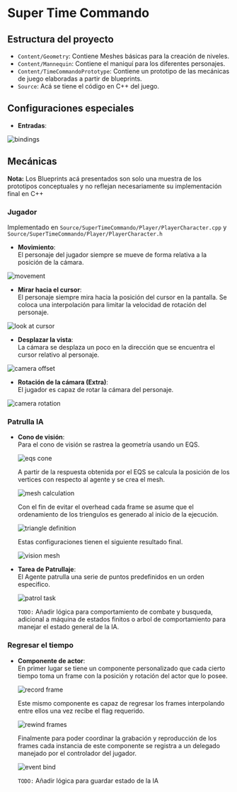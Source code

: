 # Super Time Commando

## Estructura del proyecto

- `Content/Geometry`: Contiene Meshes básicas para la creación de niveles.
- `Content/Mannequin`: Contiene el maniquí para los diferentes personajes.
- `Content/TimeCommandoPrototype`: Contiene un prototipo de las mecánicas de
  juego elaboradas a partir de blueprints.
- `Source`: Acá se tiene el código en C++ del juego.

## Configuraciones especiales

- **Entradas**:

![bindings](https://raw.githubusercontent.com/HalbardHobby/SuperTimeCommando/master/images/configs/inputs.PNG)

## Mecánicas
**Nota:** Los Blueprints acá presentados son solo una muestra de los prototipos
conceptuales y no reflejan necesariamente su implementación final en C++

### Jugador

Implementado en `Source/SuperTimeCommando/Player/PlayerCharacter.cpp` y
`Source/SuperTimeCommando/Player/PlayerCharacter.h`

- **Movimiento**:  
  El personaje del jugador siempre se mueve de forma relativa a la posición de
  la cámara.

![movement](https://raw.githubusercontent.com/HalbardHobby/SuperTimeCommando/master/images/blueprints/movement.PNG)

- **Mirar hacia el cursor**:  
  El personaje siempre mira hacia la posición del cursor en la pantalla. Se coloca
  una interpolación para limitar la velocidad de rotación del personaje.

![look at cursor](https://raw.githubusercontent.com/HalbardHobby/SuperTimeCommando/master/images/blueprints/look_at_cursor.PNG)

- **Desplazar la vista**:  
  La cámara se desplaza un poco en la dirección que se encuentra el cursor
  relativo al personaje.

![camera offset](https://raw.githubusercontent.com/HalbardHobby/SuperTimeCommando/master/images/blueprints/camera_offset.PNG)

- **Rotación de la cámara (Extra)**:  
  El jugador es capaz de rotar la cámara del personaje.

![camera rotation](https://raw.githubusercontent.com/HalbardHobby/SuperTimeCommando/master/images/blueprints/camera_rotation.PNG)

### Patrulla IA

- **Cono de visión**:  
  Para el cono de visión se rastrea la geometría usando un EQS.

  ![eqs cone](https://raw.githubusercontent.com/HalbardHobby/SuperTimeCommando/master/images/on_scene/eqs_cone.PNG)

  A partir de la respuesta obtenida por el EQS se calcula la posición de los
  vertices con respecto al agente y se crea el mesh.

  ![mesh calculation](https://raw.githubusercontent.com/HalbardHobby/SuperTimeCommando/master/images/blueprints/ai_patrol/mesh_creation.PNG)

  Con el fin de evitar el overhead cada frame se asume que el ordenamiento de
  los triengulos es generado al inicio de la ejecución.

  ![triangle definition](https://raw.githubusercontent.com/HalbardHobby/SuperTimeCommando/master/images/blueprints/ai_patrol/triangle_definition.PNG)

  Estas configuraciones tienen el siguiente resultado final.

  ![vision mesh](https://raw.githubusercontent.com/HalbardHobby/SuperTimeCommando/master/images/on_scene/vision_mesh.PNG)

- **Tarea de Patrullaje**:  
  El Agente patrulla una serie de puntos predefinidos en un orden especifico.

  ![patrol task](https://raw.githubusercontent.com/HalbardHobby/SuperTimeCommando/master/images/blueprints/ai_patrol/patrol_task.PNG)

  `TODO:` Añadir lógica para comportamiento de combate y busqueda, adicional a
  máquina de estados finitos o arbol de comportamiento para manejar el estado
  general de la IA.

### Regresar el tiempo

- **Componente de actor**:  
  En primer lugar se tiene un componente personalizado que cada cierto tiempo
  toma un frame con la posición y rotación del actor que lo posee.

  ![record frame](https://raw.githubusercontent.com/HalbardHobby/SuperTimeCommando/master/images/blueprints/rewind_time/record_frame.png)

  Este mismo componente es capaz de regresar los frames interpolando entre ellos
  una vez recibe el flag requerido.

  ![rewind frames](https://raw.githubusercontent.com/HalbardHobby/SuperTimeCommando/master/images/blueprints/rewind_time/rewind_frames.PNG)

  Finalmente para poder coordinar la grabación y reproducción de los frames cada
  instancia de este componente se registra a un delegado manejado por el
  controlador del jugador.

  ![event bind](https://raw.githubusercontent.com/HalbardHobby/SuperTimeCommando/master/images/blueprints/rewind_time/event_bind.PNG)

  `TODO:` Añadir lógica para guardar estado de la IA
